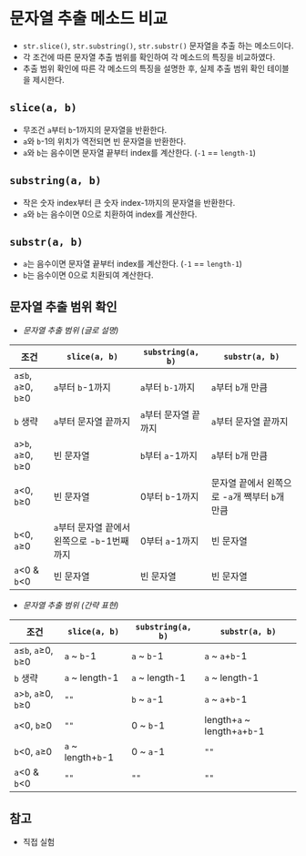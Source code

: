 # 문자열 추출 메소드 비교
- `str.slice()`, `str.substring()`, `str.substr()` 문자열을 추출 하는 메소드이다.
- 각 조건에 따른 문자열 추출 범위를 확인하여 각 메소드의 특징을 비교하였다.
- 추출 범위 확인에 따른 각 메소드의 특징을 설명한 후, 실제 추출 범위 확인 테이블을 제시한다.

## `slice(a, b)`
- 무조건 `a`부터 `b`-1까지의 문자열을 반환한다.
- `a`와 `b`-1의 위치가 역전되면 빈 문자열을 반환한다.
- `a`와 `b`는 음수이면 문자열 끝부터 index를 계산한다. (`-1` == `length-1`)

## `substring(a, b)`
- 작은 숫자 index부터 큰 숫자 index-1까지의 문자열을 반환한다.
- `a`와 `b`는 음수이면 0으로 치환하여 index를 계산한다.

## `substr(a, b)`
- `a`는 음수이면 문자열 끝부터 index를 계산한다. (`-1` == `length-1`)
- `b`는 음수이면 0으로 치환되여 계산한다.

## 문자열 추출 범위 확인

- *문자열 추출 범위 (글로 설명)*

조건 | `slice(a, b)` | `substring(a, b)` | `substr(a, b)`
-----|---------------|-------------------|---------------
`a`≤`b`, `a`≥0, `b`≥0 | `a`부터 `b`-1까지 | `a`부터 `b-1`까지 | `a`부터 `b`개 만큼
`b` 생략 | `a`부터 문자열 끝까지 | `a`부터 문자열 끝까지 | `a`부터 문자열 끝까지
`a`>`b`, `a`≥0, `b`≥0 | 빈 문자열 | `b`부터 `a`-1까지 | `a`부터 `b`개 만큼
`a`<0, `b`≥0 | 빈 문자열 | 0부터 `b`-1까지 | 문자열 끝에서 왼쪽으로 -`a`개 짹부터 `b`개 만큼
`b`<0, `a`≥0 | `a`부터 문자열 끝에서 왼쪽으로 -`b`-1번째 까지 | 0부터 `a`-1까지 | 빈 문자열
`a`<0 & `b`<0 | 빈 문자열 | 빈 문자열 | 빈 문자열

- *문자열 추출 범위 (간략 표현)*

조건 | `slice(a, b)` | `substring(a, b)` | `substr(a, b)`
-----|---------------|-------------------|---------------
`a`≤`b`, `a`≥0, `b`≥0 | `a` ~ `b`-1 | `a` ~ `b`-1 | `a` ~ `a`+`b`-1
`b` 생략 | `a` ~ length-1 | `a` ~ length-1 | `a` ~ length-1
`a`>`b`, `a`≥0, `b`≥0 | `""` | `b` ~ `a`-1 | `a` ~ `a`+`b`-1
`a`<0, `b`≥0 | `""` | 0 ~ `b`-1 | length+`a` ~ length+`a`+`b`-1
`b`<0, `a`≥0 | `a` ~ length+`b`-1 | 0 ~ `a`-1 | `""`
`a`<0 & `b`<0 | `""` | `""` | `""`

## 참고
- 직접 실험